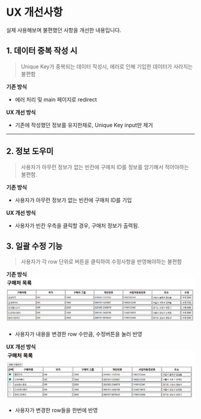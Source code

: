 # UX 개선사항

실제 사용해보며 불편했던 사항을 개선한 내용입니다.


## 1. 데이터 중복 작성 시 
>Unique Key가 중복되는 데이터 작성시, 에러로 인해 기입한 데이터가 사라지는 불편함

**기존 방식**
- 에러 처리 및 main 페이지로 redirect

**UX 개선 방식**
- 기존에 작성했던 정보를 유지한채로, Unique Key input만 제거

---

## 2. 정보 도우미
>사용자가 아무런 정보가 없는 빈칸에 구매처 ID를 정보를 암기해서 적어야하는 불편함.

**기존 방식**
- 사용자가 아무런 정보가 없는 빈칸에 구매처 ID를 기입 

**UX 개선 방식**
- 사용자가 빈칸 우측을 클릭할 경우, 구매처 정보가 출력됨.

## 3. 일괄 수정 기능
> 사용자가 각 row 단위로 버튼을 클릭하여 수정사항을 반영해야하는 불편함

**기존 방식**
![img.png](img/updateUX_before.png)
- 사용자가 내용을 변경한 row 수만큼, 수정버튼을 눌러 반영 

**UX 개선 방식**
![img.png](img/UpdateUX_After.png)
- 사용자가 변경한 row들을 한번에 반영